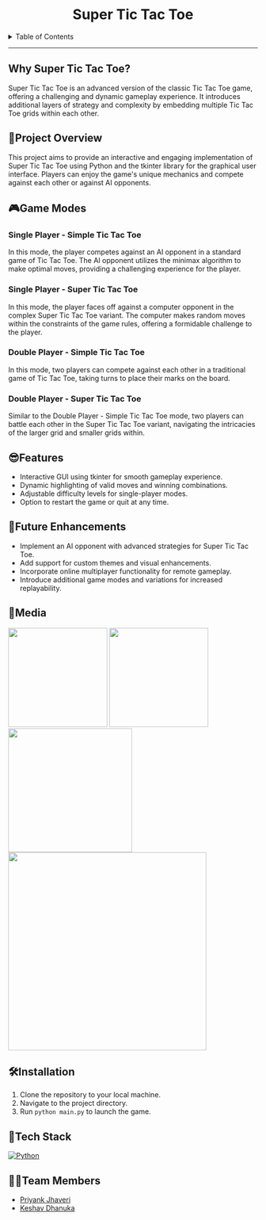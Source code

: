 <h1 align="center">Super Tic Tac Toe</h1>

<details>
<summary>Table of Contents</summary>

- [Why Super Tic Tac Toe?](#why-super-tic-tac-toe) 
- [📝Project Overview](#project-overview) 
- [🎮Game Modes](#game-modes) 
  - [Single Player - Simple Tic Tac Toe](#single-player-simple-tic-tac-toe)
  - [Single Player - Super Tic Tac Toe](#single-player-super-tic-tac-toe)
  - [Double Player - Simple Tic Tac Toe](#double-player-simple-tic-tac-toe)
  - [Double Player - Super Tic Tac Toe](#double-player-super-tic-tac-toe)
- [😎Features](#features) 
- [🔮Future Enhancements](#future-enhancements) 
- [🔗Media](#media) 
- [🛠Installation](#installation) 
- [🤖Tech Stack](#tech-stack)
- [👨‍💻Team Members](#team-members) 

</details>

---

## Why Super Tic Tac Toe?

Super Tic Tac Toe is an advanced version of the classic Tic Tac Toe game, offering a challenging and dynamic gameplay experience. It introduces additional layers of strategy and complexity by embedding multiple Tic Tac Toe grids within each other.

## 📝Project Overview

This project aims to provide an interactive and engaging implementation of Super Tic Tac Toe using Python and the tkinter library for the graphical user interface. Players can enjoy the game's unique mechanics and compete against each other or against AI opponents.

## 🎮Game Modes

### Single Player - Simple Tic Tac Toe

In this mode, the player competes against an AI opponent in a standard game of Tic Tac Toe. The AI opponent utilizes the minimax algorithm to make optimal moves, providing a challenging experience for the player.

### Single Player - Super Tic Tac Toe

In this mode, the player faces off against a computer opponent in the complex Super Tic Tac Toe variant. The computer makes random moves within the constraints of the game rules, offering a formidable challenge to the player.

### Double Player - Simple Tic Tac Toe

In this mode, two players can compete against each other in a traditional game of Tic Tac Toe, taking turns to place their marks on the board.

### Double Player - Super Tic Tac Toe

Similar to the Double Player - Simple Tic Tac Toe mode, two players can battle each other in the Super Tic Tac Toe variant, navigating the intricacies of the larger grid and smaller grids within.

## 😎Features

- Interactive GUI using tkinter for smooth gameplay experience.
- Dynamic highlighting of valid moves and winning combinations.
- Adjustable difficulty levels for single-player modes.
- Option to restart the game or quit at any time.

## 🔮Future Enhancements

- Implement an AI opponent with advanced strategies for Super Tic Tac Toe.
- Add support for custom themes and visual enhancements.
- Incorporate online multiplayer functionality for remote gameplay.
- Introduce additional game modes and variations for increased replayability.

## 🔗Media

<img src="https://github.com/KeshavD01/Ultimate-Tic-Tac-Toe/assets/122630636/6d1e99b4-6d09-435f-a747-fbab7da0dec7" width="200">

<img src="https://github.com/KeshavD01/Ultimate-Tic-Tac-Toe/assets/122630636/8ee67c18-f5c9-454f-af2b-ddb591004eb9" width="200">

<img src="https://github.com/KeshavD01/Ultimate-Tic-Tac-Toe/assets/122630636/ac9dcf53-9b21-4d6f-a546-678a9c88a5f1" width="250">

<img src="https://github.com/KeshavD01/Ultimate-Tic-Tac-Toe/assets/122630636/dbe06950-8de8-4f5d-b8cd-43f336fa27bd" width="400">

  
## 🛠Installation

1. Clone the repository to your local machine.
2. Navigate to the project directory.
3. Run `python main.py` to launch the game.

## 🤖Tech Stack

[![Python](https://img.shields.io/badge/Python-3.12.0-blue.svg)](https://www.python.org/)

## 👨‍💻Team Members

- [Priyank Jhaveri](https://github.com/SuperJPcoder)
- [Keshav Dhanuka](https://github.com/KeshavD01)
